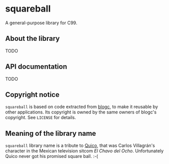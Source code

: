 # squareball

A general-purpose library for C99.

## About the library

TODO

## API documentation

TODO

## Copyright notice

`squareball` is based on code extracted from [blogc](https://github.com/blogc/blogc), to make it reusable by other applications. Its copyright is owned by the same owners of blogc's copyright. See `LICENSE` for details.

## Meaning of the library name

`squareball` library name is a tribute to [Quico](http://hero.wikia.com/wiki/Quico), that was Carlos Villagrán's character in the Mexican television sitcom *El Chavo del Ocho*. Unfortunately Quico never got his promised square ball. :-(
